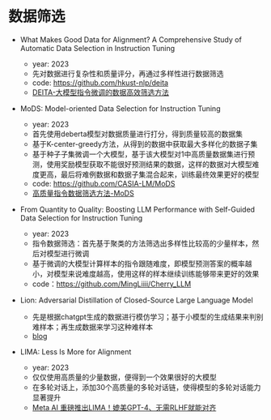 


# 数据筛选

- What Makes Good Data for Alignment? A Comprehensive Study of Automatic Data Selection in Instruction Tuning
  - year: 2023
  - 先对数据进行复杂性和质量评分，再通过多样性进行数据筛选
  - code: https://github.com/hkust-nlp/deita
  - [DEITA-大模型指令微调的数据高效筛选方法](https://zhuanlan.zhihu.com/p/675928711)

- MoDS: Model-oriented Data Selection for Instruction Tuning
  - year: 2023
  - 首先使用deberta模型对数据质量进行打分，得到质量较高的数据集
  - 基于K-center-greedy方法，从得到的数据中获取最大多样化的数据子集
  - 基于种子子集微调一个大模型，基于该大模型对1中高质量数据集进行预测，使用奖励模型获取不能很好预测结果的数据，这样的数据对大模型难度更高，最后将难例数据和数据子集混合起来，训练最终效果更好的模型
  - code: https://github.com/CASIA-LM/MoDS
  - [高质量指令数据筛选方法-MoDS](https://zhuanlan.zhihu.com/p/671183709)

- From Quantity to Quality: Boosting LLM Performance with Self-Guided Data Selection for Instruction Tuning
  - year: 2023
  - 指令数据筛选：首先基于聚类的方法筛选出多样性比较高的少量样本，然后对模型进行微调
  - 基于微调的大模型计算样本的指令跟随难度，即模型预测答案的概率越小，对模型来说难度越高，使用这样的样本继续训练能够带来更好的效果
  - code：https://github.com/MingLiiii/Cherry_LLM

- Lion: Adversarial Distillation of Closed-Source Large Language Model
  - 先是根据chatgpt生成的数据进行模仿学习；基于小模型的生成结果来判别难样本；再生成数据来学习这种难样本
  - [blog](https://mp.weixin.qq.com/s/_LQVHMJqPzMzIuM4wsO2Dw)

- LIMA: Less Is More for Alignment
  - year: 2023
  - 仅仅使用高质量的少量数据，便得到一个效果很好的大模型
  - 在多轮对话上，添加30个高质量的多轮对话链，使得模型的多轮对话能力显著提升
  - [Meta AI 重磅推出LIMA！媲美GPT-4、无需RLHF就能对齐](https://mp.weixin.qq.com/s/sbIa-fIHvMlp-2aYtCtVLQ)